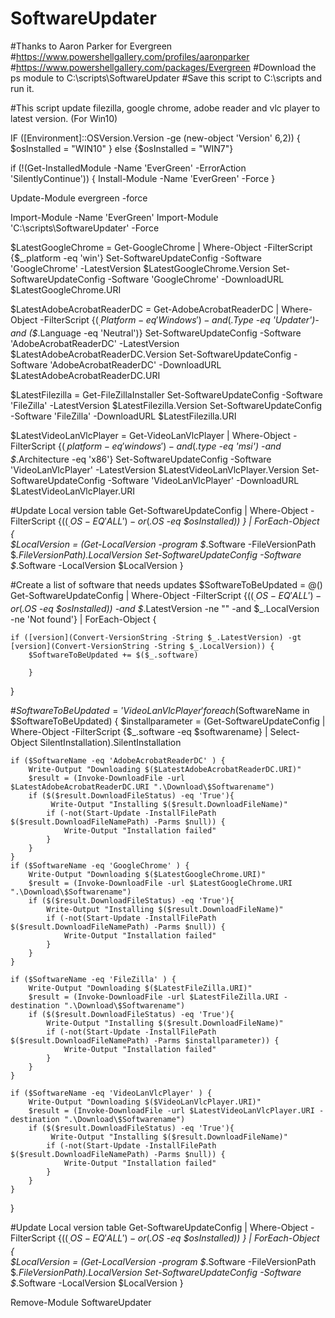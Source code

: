 ﻿# SoftwareUpdater
 
#Thanks to Aaron Parker for Evergreen
#https://www.powershellgallery.com/profiles/aaronparker
#https://www.powershellgallery.com/packages/Evergreen
#Download the ps module to C:\scripts\SoftwareUpdater
#Save this script to C:\scripts and run it.

#This script update filezilla, google chrome, adobe reader and vlc player to latest version. (For Win10)

 
IF ([Environment]::OSVersion.Version -ge (new-object 'Version' 6,2)) {
$osInstalled = "WIN10"
}  else {$osInstalled = "WIN7"}


if (!(Get-InstalledModule -Name 'EverGreen' -ErrorAction 'SilentlyContinue')) {
    Install-Module -Name 'EverGreen' -Force
}

Update-Module evergreen -force



Import-Module -Name 'EverGreen'
Import-Module 'C:\scripts\SoftwareUpdater' -Force



$LatestGoogleChrome = Get-GoogleChrome | Where-Object -FilterScript {$_.platform -eq 'win'}
Set-SoftwareUpdateConfig -Software 'GoogleChrome' -LatestVersion $LatestGoogleChrome.Version 
Set-SoftwareUpdateConfig -Software 'GoogleChrome' -DownloadURL $LatestGoogleChrome.URI 

$LatestAdobeAcrobatReaderDC = Get-AdobeAcrobatReaderDC | Where-Object -FilterScript {($_.Platform -eq 'Windows') -and ($_.Type -eq 'Updater')-and ($_.Language -eq 'Neutral')} 
Set-SoftwareUpdateConfig -Software 'AdobeAcrobatReaderDC' -LatestVersion $LatestAdobeAcrobatReaderDC.Version 
Set-SoftwareUpdateConfig -Software 'AdobeAcrobatReaderDC' -DownloadURL $LatestAdobeAcrobatReaderDC.URI 

$LatestFilezilla = Get-FileZillaInstaller 
Set-SoftwareUpdateConfig -Software 'FileZilla' -LatestVersion $LatestFilezilla.Version 
Set-SoftwareUpdateConfig -Software 'FileZilla' -DownloadURL $LatestFilezilla.URI 

$LatestVideoLanVlcPlayer = Get-VideoLanVlcPlayer | Where-Object -FilterScript {($_.platform -eq 'windows')-and ($_.type -eq 'msi') -and $_.Architecture -eq 'x86'}
Set-SoftwareUpdateConfig -Software 'VideoLanVlcPlayer' -LatestVersion $LatestVideoLanVlcPlayer.Version 
Set-SoftwareUpdateConfig -Software 'VideoLanVlcPlayer' -DownloadURL $LatestVideoLanVlcPlayer.URI 



#Update  Local version table
Get-SoftwareUpdateConfig | Where-Object -FilterScript {(($_.OS -EQ 'ALL') -or ($_.OS -eq $osInstalled)) } | ForEach-Object {    
    $LocalVersion = (Get-LocalVersion -program $_.Software  -FileVersionPath $_.FileVersionPath).LocalVersion
        Set-SoftwareUpdateConfig -Software $_.Software -LocalVersion $LocalVersion
}

#Create a list of software that needs updates
$SoftwareToBeUpdated = @()
Get-SoftwareUpdateConfig | Where-Object -FilterScript {(($_.OS -EQ 'ALL') -or ($_.OS -eq $osInstalled)) -and $_.LatestVersion -ne "" -and $_.LocalVersion -ne 'Not found'} | ForEach-Object {  

    if ([version](Convert-VersionString -String $_.LatestVersion) -gt [version](Convert-VersionString -String $_.LocalVersion)) {
        $SoftwareToBeUpdated += $($_.software)

        }
}




#$SoftwareToBeUpdated = 'VideoLanVlcPlayer'
foreach ($SoftwareName in $SoftwareToBeUpdated) {
    $installparameter = (Get-SoftwareUpdateConfig | Where-Object -FilterScript {$_.software -eq $softwarename} | Select-Object SilentInstallation).SilentInstallation
 
    if ($SoftwareName -eq 'AdobeAcrobatReaderDC' ) {
        Write-Output "Downloading $($LatestAdobeAcrobatReaderDC.URI)"
        $result = (Invoke-DownloadFile -url $LatestAdobeAcrobatReaderDC.URI ".\Download\$Softwarename")        
        if ($($result.DownloadFileStatus) -eq 'True'){
             Write-Output "Installing $($result.DownloadFileName)"
            if (-not(Start-Update -InstallFilePath $($result.DownloadFileNamePath) -Parms $null)) {
                Write-Output "Installation failed"
            }
        }
    }
    if ($SoftwareName -eq 'GoogleChrome' ) {
        Write-Output "Downloading $($LatestGoogleChrome.URI)"
        $result = (Invoke-DownloadFile -url $LatestGoogleChrome.URI ".\Download\$Softwarename")        
        if ($($result.DownloadFileStatus) -eq 'True'){
            Write-Output "Installing $($result.DownloadFileName)"
            if (-not(Start-Update -InstallFilePath $($result.DownloadFileNamePath) -Parms $null)) {
                Write-Output "Installation failed"
            }
        }
    }

    if ($SoftwareName -eq 'FileZilla' ) {
        Write-Output "Downloading $($LatestFileZilla.URI)"
        $result = (Invoke-DownloadFile -url $LatestFileZilla.URI -destination ".\Download\$Softwarename") 
        if ($($result.DownloadFileStatus) -eq 'True'){
            Write-Output "Installing $($result.DownloadFileName)"
            if (-not(Start-Update -InstallFilePath $($result.DownloadFileNamePath) -Parms $installparameter)) {
                Write-Output "Installation failed"
            }
        }
    }

    if ($SoftwareName -eq 'VideoLanVlcPlayer' ) {
        Write-Output "Downloading $($VideoLanVlcPlayer.URI)"
        $result = (Invoke-DownloadFile -url $LatestVideoLanVlcPlayer.URI -destination ".\Download\$Softwarename") 
        if ($($result.DownloadFileStatus) -eq 'True'){
             Write-Output "Installing $($result.DownloadFileName)"
            if (-not(Start-Update -InstallFilePath $($result.DownloadFileNamePath) -Parms $null)) {
                Write-Output "Installation failed"
            }
        }
    }

} 


#Update  Local version table
Get-SoftwareUpdateConfig | Where-Object -FilterScript {(($_.OS -EQ 'ALL') -or ($_.OS -eq $osInstalled)) } | ForEach-Object {    
    $LocalVersion = (Get-LocalVersion -program $_.Software  -FileVersionPath $_.FileVersionPath).LocalVersion
    Set-SoftwareUpdateConfig -Software $_.Software -LocalVersion $LocalVersion
}

Remove-Module SoftwareUpdater


